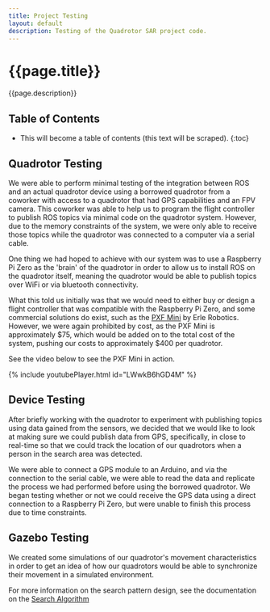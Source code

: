 ```yaml
---
title: Project Testing
layout: default
description: Testing of the Quadrotor SAR project code.
---
```


# {{page.title}}

{{page.description}}

## Table of Contents

* This will become a table of contents (this text will be scraped).
{:toc}

## Quadrotor Testing

We were able to perform minimal testing of the integration between ROS and an actual quadrotor device using a borrowed quadrotor from a coworker with access to a quadrotor that had GPS capabilities and an FPV camera. This coworker was able to help us to program the flight controller to publish ROS topics via minimal code on the quadrotor system. However, due to the memory constraints of the system, we were only able to receive those topics while the quadrotor was connected to a computer via a serial cable.

One thing we had hoped to achieve with our system was to use a Raspberry Pi Zero as the 'brain' of the quadrotor in order to allow us to install ROS on the quadrotor itself, meaning the quadrotor would be able to publish topics over WiFi or via bluetooth connectivity.

What this told us initially was that we would need to either buy or design a flight controller that was compatible with the Raspberry Pi Zero, and some commercial solutions do exist, such as the [PXF Mini](http://erlerobotics.com/blog/product/pxfmini/) by Erle Robotics. However, we were again prohibited by cost, as the PXF Mini is approximately $75, which would be added on to the total cost of the system, pushing our costs to approximately $400 per quadrotor.

See the video below to see the PXF Mini in action.

{% include youtubePlayer.html id="LWwkB6hGD4M" %}

## Device Testing

After briefly working with the quadrotor to experiment with publishing topics using data gained from the sensors, we decided that we would like to look at making sure we could publish data from GPS, specifically, in close to real-time so that we could track the location of our quadrotors when a person in the search area was detected.

We were able to connect a GPS module to an Arduino, and via the connection to the serial cable, we were able to read the data and replicate the process we had performed before using the borrowed quadrotor. We began testing whether or not we could receive the GPS data using a direct connection to a Raspberry Pi Zero, but were unable to finish this process due to time constraints.

## Gazebo Testing

We created some simulations of our quadrotor's movement characteristics in order to get an idea of how our quadrotors would be able to synchronize their movement in a simulated environment.

For more information on the search pattern design, see the documentation on the [Search Algorithm](https://ece595project.github.io/quadrotor/Search-Algorithm)

